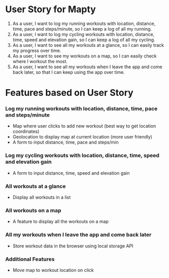 # User Story for Mapty

1. As a user, I want to log my running workouts with location, distance, time, pace and steps/minute, so I can keep a log of all my running.
2. As a user, I want to log my cycling workouts with location, distance, time, speed and elevation gain, so I can keep a log of all my cycling.
3. As a user, I want to see all my workouts at a glance, so I can easily track my progress over time.
4. As a user, I want to see my workouts on a map, so I can easily check where I workout the most.
5. As a user, I want to see all my workouts when I leave the app and come back later, so that I can keep using the app over time.

# Features based on User Story

### Log my running workouts with location, distance, time, pace and steps/minute

- Map where user clicks to add new workout (best way to get location coordinates)
- Geolocation to display map at current location (more user friendly)
- A form to input distance, time, pace and steps/min

### Log my cycling workouts with location, distance, time, speed and elevation gain

- A form to input distance, time, speed and elevation gain

### All workouts at a glance

- Display all workouts in a list

### All workouts on a map

- A feature to display all the workouts on a map

### All my workouts when I leave the app and come back later

- Store workout data in the browser using local storage API

### Additional Features

- Move map to workout location on click
